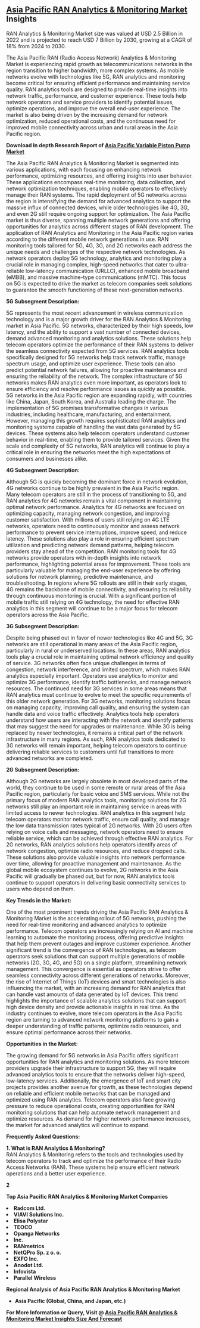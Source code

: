 <h2><a href="https://www.verifiedmarketreports.com/download-sample/?rid=332902&amp;utm_source=Github-Feb&amp;utm_medium=225" target="_blank">Asia Pacific RAN Analytics & Monitoring Market</a> Insights</h2><p>RAN Analytics & Monitoring Market size was valued at USD 2.5 Billion in 2022 and is projected to reach USD 7 Billion by 2030, growing at a CAGR of 18% from 2024 to 2030.</p><p><p>The Asia Pacific RAN (Radio Access Network) Analytics & Monitoring Market is experiencing rapid growth as telecommunications networks in the region transition to higher bandwidth, more complex systems. As mobile networks evolve with technologies like 5G, RAN analytics and monitoring become critical for ensuring efficient performance and maintaining service quality. RAN analytics tools are designed to provide real-time insights into network traffic, performance, and customer experience. These tools help network operators and service providers to identify potential issues, optimize operations, and improve the overall end-user experience. The market is also being driven by the increasing demand for network optimization, reduced operational costs, and the continuous need for improved mobile connectivity across urban and rural areas in the Asia Pacific region. <p><strong>Download In depth Research Report of <a href="https://www.verifiedmarketreports.com/download-sample/?rid=236118&amp;utm_source=Pulse-Dec&amp;utm_medium=225" target="_blank">Asia Pacific Variable Piston Pump Market</a></strong></p></p> <p>The Asia Pacific RAN Analytics & Monitoring Market is segmented into various applications, with each focusing on enhancing network performance, optimizing resources, and offering insights into user behavior. These applications encompass real-time monitoring, data collection, and network optimization techniques, enabling mobile operators to effectively manage their RAN systems. The rapid deployment of 5G networks across the region is intensifying the demand for advanced analytics to support the massive influx of connected devices, while older technologies like 4G, 3G, and even 2G still require ongoing support for optimization. The Asia Pacific market is thus diverse, spanning multiple network generations and offering opportunities for analytics across different stages of RAN development. The application of RAN Analytics and Monitoring in the Asia Pacific region varies according to the different mobile network generations in use. RAN monitoring tools tailored for 5G, 4G, 3G, and 2G networks each address the unique needs and challenges of the respective network technologies. As network operators deploy 5G technology, analytics and monitoring play a crucial role in managing complex, high-speed networks that cater to ultra-reliable low-latency communication (URLLC), enhanced mobile broadband (eMBB), and massive machine-type communications (mMTC). This focus on 5G is expected to drive the market as telecom companies seek solutions to guarantee the smooth functioning of these next-generation networks. <p><strong>5G Subsegment Description:</strong></p> <p>5G represents the most recent advancement in wireless communication technology and is a major growth driver for the RAN Analytics & Monitoring market in Asia Pacific. 5G networks, characterized by their high speeds, low latency, and the ability to support a vast number of connected devices, demand advanced monitoring and analytics solutions. These solutions help telecom operators optimize the performance of their RAN systems to deliver the seamless connectivity expected from 5G services. RAN analytics tools specifically designed for 5G networks help track network traffic, manage spectrum usage, and optimize user experience. These tools can also predict potential network failures, allowing for proactive maintenance and ensuring the reliability of the network. The complex infrastructure of 5G networks makes RAN analytics even more important, as operators look to ensure efficiency and resolve performance issues as quickly as possible. 5G networks in the Asia Pacific region are expanding rapidly, with countries like China, Japan, South Korea, and Australia leading the charge. The implementation of 5G promises transformative changes in various industries, including healthcare, manufacturing, and entertainment. However, managing this growth requires sophisticated RAN analytics and monitoring systems capable of handling the vast data generated by 5G devices. These systems also help telecom operators understand customer behavior in real-time, enabling them to provide tailored services. Given the scale and complexity of 5G networks, RAN analytics will continue to play a critical role in ensuring the networks meet the high expectations of consumers and businesses alike. <p><strong>4G Subsegment Description:</strong></p> <p>Although 5G is quickly becoming the dominant force in network evolution, 4G networks continue to be highly prevalent in the Asia Pacific region. Many telecom operators are still in the process of transitioning to 5G, and RAN analytics for 4G networks remain a vital component in maintaining optimal network performance. Analytics for 4G networks are focused on optimizing capacity, managing network congestion, and improving customer satisfaction. With millions of users still relying on 4G LTE networks, operators need to continuously monitor and assess network performance to prevent service interruptions, improve speed, and reduce latency. These solutions also play a role in ensuring efficient spectrum utilization and predicting network demand patterns, helping telecom providers stay ahead of the competition. RAN monitoring tools for 4G networks provide operators with in-depth insights into network performance, highlighting potential areas for improvement. These tools are particularly valuable for managing the end-user experience by offering solutions for network planning, predictive maintenance, and troubleshooting. In regions where 5G rollouts are still in their early stages, 4G remains the backbone of mobile connectivity, and ensuring its reliability through continuous monitoring is crucial. With a significant portion of mobile traffic still relying on 4G technology, the need for effective RAN analytics in this segment will continue to be a major focus for telecom operators across the Asia Pacific. <p><strong>3G Subsegment Description:</strong></p> <p>Despite being phased out in favor of newer technologies like 4G and 5G, 3G networks are still operational in many areas of the Asia Pacific region, particularly in rural or underserved locations. In these areas, RAN analytics tools play a crucial role in maintaining optimal network efficiency and quality of service. 3G networks often face unique challenges in terms of congestion, network interference, and limited spectrum, which makes RAN analytics especially important. Operators use analytics to monitor and optimize 3G performance, identify traffic bottlenecks, and manage network resources. The continued need for 3G services in some areas means that RAN analytics must continue to evolve to meet the specific requirements of this older network generation. For 3G networks, monitoring solutions focus on managing capacity, improving call quality, and ensuring the system can handle data and voice traffic effectively. Analytics tools help operators understand how users are interacting with the network and identify patterns that may suggest the need for upgrades or maintenance. While 3G is being replaced by newer technologies, it remains a critical part of the network infrastructure in many regions. As such, RAN analytics tools dedicated to 3G networks will remain important, helping telecom operators to continue delivering reliable services to customers until full transitions to more advanced networks are completed. <p><strong>2G Subsegment Description:</strong></p> <p>Although 2G networks are largely obsolete in most developed parts of the world, they continue to be used in some remote or rural areas of the Asia Pacific region, particularly for basic voice and SMS services. While not the primary focus of modern RAN analytics tools, monitoring solutions for 2G networks still play an important role in maintaining service in areas with limited access to newer technologies. RAN analytics in this segment help telecom operators monitor network traffic, ensure call quality, and manage the low data transmission rates typical of 2G networks. With 2G users often relying on voice calls and messaging, network operators need to ensure reliable service, which can be achieved through effective RAN analytics. For 2G networks, RAN analytics solutions help operators identify areas of network congestion, optimize radio resources, and reduce dropped calls. These solutions also provide valuable insights into network performance over time, allowing for proactive management and maintenance. As the global mobile ecosystem continues to evolve, 2G networks in the Asia Pacific will gradually be phased out, but for now, RAN analytics tools continue to support operators in delivering basic connectivity services to users who depend on them. <p><strong>Key Trends in the Market:</strong></p> <p>One of the most prominent trends driving the Asia Pacific RAN Analytics & Monitoring Market is the accelerating rollout of 5G networks, pushing the need for real-time monitoring and advanced analytics to optimize performance. Telecom operators are increasingly relying on AI and machine learning to automate the monitoring process, offering predictive insights that help them prevent outages and improve customer experience. Another significant trend is the convergence of RAN technologies, as telecom operators seek solutions that can support multiple generations of mobile networks (2G, 3G, 4G, and 5G) on a single platform, streamlining network management. This convergence is essential as operators strive to offer seamless connectivity across different generations of networks. Moreover, the rise of Internet of Things (IoT) devices and smart technologies is also influencing the market, with an increasing demand for RAN analytics that can handle vast amounts of data generated by IoT devices. This trend highlights the importance of scalable analytics solutions that can support high device density and provide actionable insights in real time. As the industry continues to evolve, more telecom operators in the Asia Pacific region are turning to advanced network monitoring platforms to gain a deeper understanding of traffic patterns, optimize radio resources, and ensure optimal performance across their networks. <p><strong>Opportunities in the Market:</strong></p> <p>The growing demand for 5G networks in Asia Pacific offers significant opportunities for RAN analytics and monitoring solutions. As more telecom providers upgrade their infrastructure to support 5G, they will require advanced analytics tools to ensure that the networks deliver high-speed, low-latency services. Additionally, the emergence of IoT and smart city projects provides another avenue for growth, as these technologies depend on reliable and efficient mobile networks that can be managed and optimized using RAN analytics. Telecom operators also face growing pressure to reduce operational costs, creating opportunities for RAN monitoring solutions that can help automate network management and optimize resources. As demand for higher network performance increases, the market for advanced analytics will continue to expand. <p><strong>Frequently Asked Questions:</strong></p> <p><strong>1. What is RAN Analytics & Monitoring?</strong><br>RAN Analytics & Monitoring refers to the tools and technologies used by telecom operators to track and optimize the performance of their Radio Access Networks (RAN). These systems help ensure efficient network operations and a better user experience.</p> <p><strong>2</p><p><strong>Top Asia Pacific RAN Analytics & Monitoring Market Companies</strong></p><div data-test-id=""><p><li>Radcom Ltd.</li><li> VIAVI Solutions Inc.</li><li> Elisa Polystar</li><li> TEOCO</li><li> Opanga Networks</li><li> Inc.</li><li> RANmetrics</li><li> NetQPro Sp. z o. o.</li><li> EXFO Inc.</li><li> Anodot Ltd.</li><li> Infovista</li><li> Parallel Wireless</li></p><div><strong>Regional Analysis of&nbsp;Asia Pacific RAN Analytics & Monitoring Market</strong></div><ul><li dir="ltr"><p dir="ltr">Asia Pacific (Global, China, and Japan, etc.)</p></li></ul><p><strong>For More Information or Query, Visit @&nbsp;</strong><strong><a href="https://www.verifiedmarketreports.com/product/ran-analytics-monitoring-market/?utm_source=Github-Feb&amp;utm_medium=225" target="_blank">Asia Pacific RAN Analytics & Monitoring Market Insights Size And Forecast</a></strong></p></div><h2>&nbsp;</h2><div data-test-id="">&nbsp;</div>
